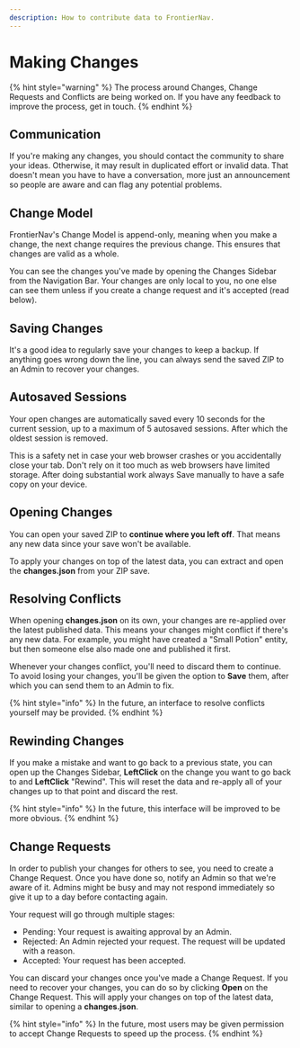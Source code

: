 ```yaml
---
description: How to contribute data to FrontierNav.
---
```


# Making Changes

{% hint style="warning" %}
The process around Changes, Change Requests and Conflicts are being worked on. If you have any feedback to improve the process, get in touch.
{% endhint %}

## Communication

If you're making any changes, you should contact the community to share your ideas. Otherwise, it may result in duplicated effort or invalid data. That doesn't mean you have to have a conversation, more just an announcement so people are aware and can flag any potential problems.

## Change Model

FrontierNav's Change Model is append-only, meaning when you make a change, the next change requires the previous change. This ensures that changes are valid as a whole.

You can see the changes you've made by opening the Changes Sidebar from the Navigation Bar. Your changes are only local to you, no one else can see them unless if you create a change request and it's accepted \(read below\).

## Saving Changes

It's a good idea to regularly save your changes to keep a backup. If anything goes wrong down the line, you can always send the saved ZIP to an Admin to recover your changes.

## Autosaved Sessions

Your open changes are automatically saved every 10 seconds for the current session, up to a maximum of 5 autosaved sessions. After which the oldest session is removed.

This is a safety net in case your web browser crashes or you accidentally close your tab. Don't rely on it too much as web browsers have limited storage. After doing substantial work always Save manually to have a safe copy on your device.

## Opening Changes

You can open your saved ZIP to **continue where you left off**. That means any new data since your save won't be available.

To apply your changes on top of the latest data, you can extract and open the **changes.json** from your ZIP save.

## Resolving Conflicts

When opening **changes.json** on its own, your changes are re-applied over the latest published data. This means your changes might conflict if there's any new data. For example, you might have created a "Small Potion" entity, but then someone else also made one and published it first.

Whenever your changes conflict, you'll need to discard them to continue. To avoid losing your changes, you'll be given the option to **Save** them, after which you can send them to an Admin to fix.

{% hint style="info" %}
In the future, an interface to resolve conflicts yourself may be provided.
{% endhint %}

## Rewinding Changes

If you make a mistake and want to go back to a previous state, you can open up the Changes Sidebar, **LeftClick** on the change you want to go back to and **LeftClick** "Rewind". This will reset the data and re-apply all of your changes up to that point and discard the rest.

{% hint style="info" %}
In the future, this interface will be improved to be more obvious.
{% endhint %}

## Change Requests

In order to publish your changes for others to see, you need to create a Change Request. Once you have done so, notify an Admin so that we're aware of it. Admins might be busy and may not respond immediately so give it up to a day before contacting again.

Your request will go through multiple stages:

* Pending: Your request is awaiting approval by an Admin.
* Rejected: An Admin rejected your request. The request will be updated with a reason.
* Accepted: Your request has been accepted.

You can discard your changes once you've made a Change Request. If you need to recover your changes, you can do so by clicking **Open** on the Change Request. This will apply your changes on top of the latest data, similar to opening a **changes.json**.

{% hint style="info" %}
In the future, most users may be given permission to accept Change Requests to speed up the process.
{% endhint %}

